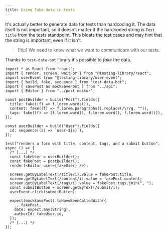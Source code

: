 ```yaml
---
title: Using fake data in tests
---
```

It's actually better to generate data for tests than hardcoding it. The data itself is not important, so it doesn't matter if the hardcoded string is `Test title` from the tests standpoint. This bloats the test cases and may hint that the string is important, even if it isn't.

> [!tip] We need to know what we want to _communicate_ with our tests.

Thanks to `test-data-bot` library it's possible to _fake_ the data.

```tsx
import * as React from "react";
import { render, screen, waitFor } from "@testing-library/react";
import userEvent from "@testing-library/user-event";
import { build, fake, sequence } from "test-data-bot";
import { savePost as mockSavePost } from "../api";
import { Editor } from "../post-editor";

const postBuilder = build("Post").fields({
  title: fake((f) => f.lorem.words()),
  content: fake((f) => f.lorem.paragraphs().replace(/\r/g, "")),
  tags: fake((f) => [f.lorem.word(), f.lorem.word(), f.lorem.word()]),
});

const userBuilder = build("User").fields({
  id: sequence((s) => `user-${s}`),
});

test("renders a form with title, content, tags, and a submit button", async () => {
  /* [...] */
  const fakeUser = userBuilder();
  const fakePost = postBuilder();
  render(<Editor user={fakeUser} />);

  screen.getByLabelText(/title/i).value = fakePost.title;
  screen.getByLabelText(/content/i).value = fakePost.content;
  screen.getByLabelText(/tags/i).value = fakePost.tags.join(", ");
  const submitButton = screen.getByText(/submit/i);
  userEvent.click(submitButton);

  expect(mockSavePost).toHaveBeenCalledWith({
    ...fakePost,
    date: expect.any(String),
    authorId: fakeUser.id,
  });
  /* [...] */
});
```
